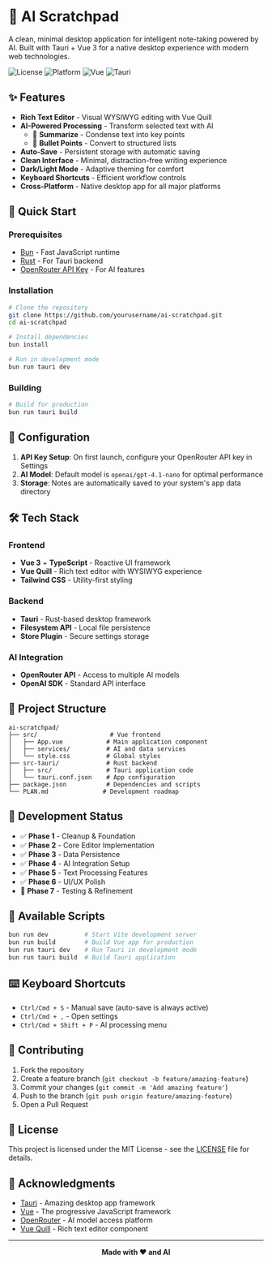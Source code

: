 # 🧠 AI Scratchpad

A clean, minimal desktop application for intelligent note-taking powered by AI. Built with Tauri + Vue 3 for a native desktop experience with modern web technologies.

![License](https://img.shields.io/badge/license-MIT-blue.svg)
![Platform](https://img.shields.io/badge/platform-macOS%20|%20Windows%20|%20Linux-lightgrey.svg)
![Vue](https://img.shields.io/badge/Vue-3.5.13-4FC08D.svg)
![Tauri](https://img.shields.io/badge/Tauri-2.x-FFC131.svg)

## ✨ Features

- **Rich Text Editor** - Visual WYSIWYG editing with Vue Quill
- **AI-Powered Processing** - Transform selected text with AI
  - 📝 **Summarize** - Condense text into key points
  - 🔸 **Bullet Points** - Convert to structured lists
- **Auto-Save** - Persistent storage with automatic saving
- **Clean Interface** - Minimal, distraction-free writing experience
- **Dark/Light Mode** - Adaptive theming for comfort
- **Keyboard Shortcuts** - Efficient workflow controls
- **Cross-Platform** - Native desktop app for all major platforms

## 🚀 Quick Start

### Prerequisites

- [Bun](https://bun.sh/) - Fast JavaScript runtime
- [Rust](https://rustup.rs/) - For Tauri backend
- [OpenRouter API Key](https://openrouter.ai/) - For AI features

### Installation

```bash
# Clone the repository
git clone https://github.com/yourusername/ai-scratchpad.git
cd ai-scratchpad

# Install dependencies
bun install

# Run in development mode
bun run tauri dev
```

### Building

```bash
# Build for production
bun run tauri build
```

## 🔧 Configuration

1. **API Key Setup**: On first launch, configure your OpenRouter API key in Settings
2. **AI Model**: Default model is `openai/gpt-4.1-nano` for optimal performance
3. **Storage**: Notes are automatically saved to your system's app data directory

## 🛠️ Tech Stack

### Frontend
- **Vue 3** + **TypeScript** - Reactive UI framework
- **Vue Quill** - Rich text editor with WYSIWYG experience
- **Tailwind CSS** - Utility-first styling

### Backend
- **Tauri** - Rust-based desktop framework
- **Filesystem API** - Local file persistence
- **Store Plugin** - Secure settings storage

### AI Integration
- **OpenRouter API** - Access to multiple AI models
- **OpenAI SDK** - Standard API interface

## 📁 Project Structure

```
ai-scratchpad/
├── src/                    # Vue frontend
│   ├── App.vue            # Main application component
│   ├── services/          # AI and data services
│   └── style.css          # Global styles
├── src-tauri/             # Rust backend
│   ├── src/               # Tauri application code
│   └── tauri.conf.json    # App configuration
├── package.json           # Dependencies and scripts
└── PLAN.md               # Development roadmap
```

## 🎯 Development Status

- ✅ **Phase 1** - Cleanup & Foundation
- ✅ **Phase 2** - Core Editor Implementation  
- ✅ **Phase 3** - Data Persistence
- ✅ **Phase 4** - AI Integration Setup
- ✅ **Phase 5** - Text Processing Features
- ✅ **Phase 6** - UI/UX Polish
- 🔄 **Phase 7** - Testing & Refinement

## 🔑 Available Scripts

```bash
bun run dev          # Start Vite development server
bun run build        # Build Vue app for production
bun run tauri dev    # Run Tauri in development mode
bun run tauri build  # Build Tauri application
```

## ⌨️ Keyboard Shortcuts

- `Ctrl/Cmd + S` - Manual save (auto-save is always active)
- `Ctrl/Cmd + ,` - Open settings
- `Ctrl/Cmd + Shift + P` - AI processing menu

## 🤝 Contributing

1. Fork the repository
2. Create a feature branch (`git checkout -b feature/amazing-feature`)
3. Commit your changes (`git commit -m 'Add amazing feature'`)
4. Push to the branch (`git push origin feature/amazing-feature`)
5. Open a Pull Request

## 📄 License

This project is licensed under the MIT License - see the [LICENSE](LICENSE) file for details.

## 🙏 Acknowledgments

- [Tauri](https://tauri.app/) - Amazing desktop app framework
- [Vue](https://vuejs.org/) - The progressive JavaScript framework
- [OpenRouter](https://openrouter.ai/) - AI model access platform
- [Vue Quill](https://github.com/vueup/vue-quill) - Rich text editor component

---

<div align="center">
  <strong>Made with ❤️ and AI</strong>
</div>